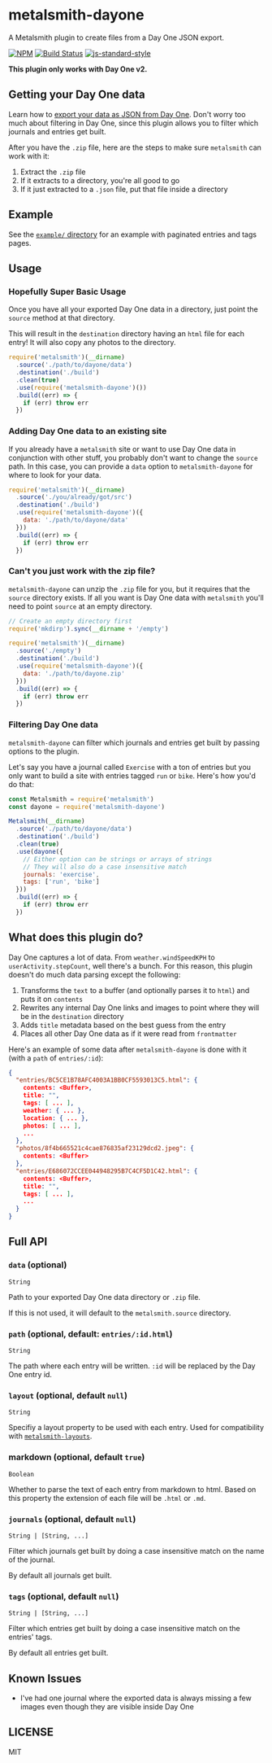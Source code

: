 metalsmith-dayone
==================

A Metalsmith plugin to create files from a Day One JSON export.

[![NPM](https://nodei.co/npm/metalsmith-dayone.png)](https://nodei.co/npm/metalsmith-dayone/)
[![Build Status](https://travis-ci.org/lukekarrys/metalsmith-dayone.png?branch=master)](https://travis-ci.org/lukekarrys/metalsmith-dayone)
[![js-standard-style](https://img.shields.io/badge/code%20style-standard-brightgreen.svg?style=flat)](https://github.com/feross/standard)

**This plugin only works with Day One v2.**


## Getting your Day One data

Learn how to [export your data as JSON from Day One](http://help.dayoneapp.com/exporting-entries/). Don't worry too much about filtering in Day One, since this plugin allows you to filter which journals and entries get built.

After you have the `.zip` file, here are the steps to make sure `metalsmith` can work with it:

1. Extract the `.zip` file
2. If it extracts to a directory, you're all good to go
3. If it just extracted to a `.json` file, put that file inside a directory


## Example

See the [`example/` directory](./example) for an example with paginated entries and tags pages.


## Usage

### Hopefully Super Basic Usage

Once you have all your exported Day One data in a directory, just point the `source` method at that directory.

This will result in the `destination` directory having an `html` file for each entry! It will also copy any photos to the directory.

```js
require('metalsmith')(__dirname)
  .source('./path/to/dayone/data')
  .destination('./build')
  .clean(true)
  .use(require('metalsmith-dayone')())
  .build((err) => {
    if (err) throw err
  })
```

### Adding Day One data to an existing site

If you already have a `metalsmith` site or want to use Day One data in conjunction with other stuff, you probably don't want to change the `source` path. In this case, you can provide a `data` option to `metalsmith-dayone` for where to look for your data.

```js
require('metalsmith')(__dirname)
  .source('./you/already/got/src')
  .destination('./build')
  .use(require('metalsmith-dayone')({
    data: './path/to/dayone/data'
  }))
  .build((err) => {
    if (err) throw err
  })
```

### Can't you just work with the zip file?

`metalsmith-dayone` can unzip the `.zip` file for you, but it requires that the `source` directory exists. If all you want is Day One data with `metalsmith` you'll need to point `source` at an empty directory.

```js
// Create an empty directory first
require('mkdirp').sync(__dirname + '/empty')

require('metalsmith')(__dirname)
  .source('./empty')
  .destination('./build')
  .use(require('metalsmith-dayone')({
    data: './path/to/dayone.zip'
  }))
  .build((err) => {
    if (err) throw err
  })
```

### Filtering Day One data

`metalsmith-dayone` can filter which journals and entries get built by passing options to the plugin.

Let's say you have a journal called `Exercise` with a ton of entries but you only want to build a site with entries tagged `run` or `bike`. Here's how you'd do that:

```js
const Metalsmith = require('metalsmith')
const dayone = require('metalsmith-dayone')

Metalsmith(__dirname)
  .source('./path/to/dayone/data')
  .destination('./build')
  .clean(true)
  .use(dayone({
    // Either option can be strings or arrays of strings
    // They will also do a case insensitive match
    journals: 'exercise',
    tags: ['run', 'bike']
  }))
  .build((err) => {
    if (err) throw err
  })
```


## What does this plugin do?

Day One captures a lot of data. From `weather.windSpeedKPH` to `userActivity.stepCount`, well there's a bunch. For this reason, this plugin doesn't do much data parsing except the following:

1. Transforms the `text` to a buffer (and optionally parses it to `html`) and puts it on `contents`
2. Rewrites any internal Day One links and images to point where they will be in the `destination` directory
3. Adds `title` metadata based on the best guess from the entry
3. Places all other Day One data as if it were read from `frontmatter`

Here's an example of some data after `metalsmith-dayone` is done with it (with a `path` of `entries/:id`):

```json
{
  "entries/BC5CE1B78AFC4003A1BB0CF5593013C5.html": {
    contents: <Buffer>,
    title: "",
    tags: [ ... ],
    weather: { ... },
    location: { ... },
    photos: [ ... ],
    ...
  },
  "photos/8f4b665521c4cae876835af23129dcd2.jpeg": {
    contents: <Buffer>
  },
  "entries/E686072CCEE044948295B7C4CF5D1C42.html": {
    contents: <Buffer>,
    title: "",
    tags: [ ... ],
    ...
  }
}
```


## Full API

### `data` (optional)

`String`

Path to your exported Day One data directory or `.zip` file.

If this is not used, it will default to the `metalsmith.source` directory.

### `path` (optional, default: `entries/:id.html`)

`String`

The path where each entry will be written. `:id` will be replaced by the Day One entry id.

### `layout` (optional, default `null`)

`String`

Specifiy a layout property to be used with each entry. Used for compatibility with [`metalsmith-layouts`](https://github.com/superwolff/metalsmith-layouts).

### markdown (optional, default `true`)

`Boolean`

Whether to parse the text of each entry from markdown to html. Based on this property the extension of each file will be `.html` or `.md`.

### `journals` (optional, default `null`)

`String | [String, ...]`

Filter which journals get built by doing a case insensitive match on the name of the journal.

By default all journals get built.

### `tags` (optional, default `null`)

`String | [String, ...]`

Filter which entries get built by doing a case insensitive match on the entries' tags.

By default all entries get built.


## Known Issues

- I've had one journal where the exported data is always missing a few images even though they are visible inside Day One


## LICENSE

MIT
